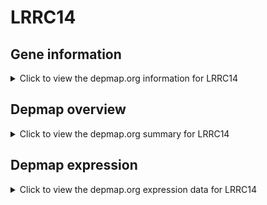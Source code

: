 <h1>LRRC14</h1>

<h2>Gene information</h2>
<details>
  <summary>Click to view the depmap.org information for LRRC14</summary>
  <iframe src="https://depmap.org/portal/gene/LRRC14?tab=about" style="border:none;width:100%;height:800px"></iframe>
</details>

<h2>Depmap overview</h2>
<details>
  <summary>Click to view the depmap.org summary for LRRC14</summary>
  <iframe src="https://depmap.org/portal/gene/LRRC14?tab=overview" style="border:none;width:100%;height:800px"></iframe>
</details>

<h2>Depmap expression</h2>
<details>
  <summary>Click to view the depmap.org expression data for LRRC14</summary>
  <iframe src="https://depmap.org/portal/gene/LRRC14?tab=characterization" style="border:none;width:100%;height:800px"></iframe>
</details>


<!--
<h2>Reactome Pathway diagram</h2>
<details>
  <summary>Click to view Reactome pathway for LRRC14</summary>
  PNAME
</details>
-->


